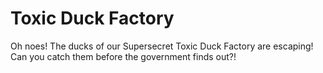 # Toxic Duck Factory

Oh noes! The ducks of our Supersecret Toxic Duck Factory are escaping! Can you
catch them before the government finds out?!
